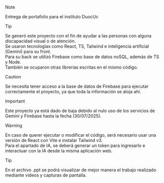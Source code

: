 > [!NOTE]
> Entrega de portafolio para el instituto DuocUc

> [!TIP]
> Se generó este proyecto con el fin de ayudar a las personas con alguna discapacidad visual o de atención.  
> Se usaron tecnologías como React, TS, Tailwind e inteligencia artificial (Gemini) para su front.  
> Para su back se utilizó Firebase como base de datos noSQL, además de TS y Node.  
> También se ocuparon otras librerías escritas en el mismo código.

> [!CAUTION]
> Se necesita tener acceso a la base de datos de Firebase para ejecutar correctamente el proyecto, ya que toda la información se aloja ahí.

> [!IMPORTANT]
> Este proyecto ya está dado de baja debido al nulo uso de los servicios de Gemini y Firebase hasta la fecha (30/07/2025).

> [!WARNING]
> En caso de querer ejecutar o modificar el código, será necesario usar una versión de React con Vite e instalar Tailwind v3.  
> Para el apartado de IA, se deberá generar un token para ingresarlo e interactuar con la IA desde la misma aplicación web.

> [!TIP]
> En el archivo .ppt se podrá visualizar de mejor manera el trabajo realizado mediante videos y capturas de pantalla.
